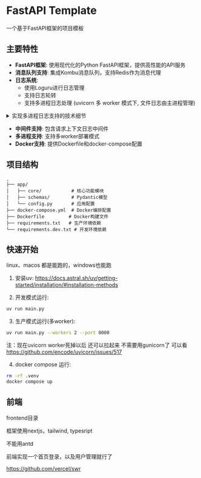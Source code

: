 # FastAPI Template

一个基于FastAPI框架的项目模板

## 主要特性

- **FastAPI框架**: 使用现代化的Python FastAPI框架，提供高性能的API服务
- **消息队列支持**: 集成Kombu消息队列，支持Redis作为消息代理
- **日志系统**:
  - 使用Loguru进行日志管理
  - 支持日志轮转
  - 支持多进程日志处理 (uvicorn 多 worker 模式下, 文件日志由主进程管理)

<details>
<summary>实现多进程日志支持的技术细节</summary>

😀不过多进程还是需要好多hack啊

uvicorn又是用的spawn

😅不过好像也没多大卵用，毕竟gunicorn已经有这些了~

算是又学习了下 spawn模式，python传递变量到子进程，序列化、反序列化

看了下uvicorn、loguru的代码

又重新复习了深拷贝、浅拷贝

确实搭框架，需要对python的基础知识掌握的非常牢固

</details>

- **中间件支持**: 包含请求上下文日志中间件
- **多进程支持**: 支持多worker部署模式
- **Docker支持**: 提供Dockerfile和docker-compose配置

## 项目结构

```
.
├── app/
│   ├── core/           # 核心功能模块
│   ├── schemas/        # Pydantic模型
│   └── config.py       # 应用配置
├── docker-compose.yml  # Docker编排配置
├── Dockerfile         # Docker构建文件
├── requirements.txt   # 生产环境依赖
└── requirements.dev.txt # 开发环境依赖
```

## 快速开始
linux、macos 都是能跑的，windows也能跑

1. 安装uv: https://docs.astral.sh/uv/getting-started/installation/#installation-methods

2. 开发模式运行:
```bash
uv run main.py
```

3. 生产模式运行(多worker):
```bash
uv run main.py --workers 2 --port 8000
```
注：现在uvicorn worker死掉以后 还可以拉起来 不需要用gunicorn了 可以看 https://github.com/encode/uvicorn/issues/517

4. docker compose 运行:
```bash
rm -rf .venv
docker compose up
```

## 前端

frontend目录

框架使用nextjs，tailwind, typesript

不能用antd

前端实现一个首页登录，以及用户管理就行了

https://github.com/vercel/swr
